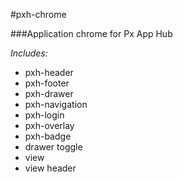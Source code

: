 #pxh-chrome

###Application chrome for Px App Hub

_Includes:_
* pxh-header
* pxh-footer
* pxh-drawer
* pxh-navigation
* pxh-login
* pxh-overlay
* pxh-badge
* drawer toggle
* view
* view header

